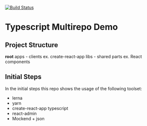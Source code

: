 [![Build Status](https://travis-ci.com/RalfWeiss/ts-shared-mp.svg?branch=master)](https://travis-ci.com/RalfWeiss/ts-shared-mp)

# Typescript Multirepo Demo

## Project Structure

**root**
  apps - clients ex. create-react-app
  libs - shared parts ex. React components

## Initial Steps

In the initial steps this repo shows the usage of the following toolset:

- lerna
- yarn
- create-react-app typescript
- react-admin
- Mockend + json

